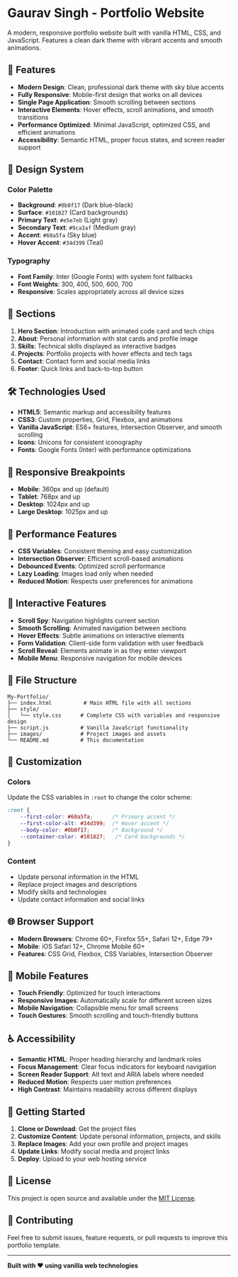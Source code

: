 # Gaurav Singh - Portfolio Website

A modern, responsive portfolio website built with vanilla HTML, CSS, and JavaScript. Features a clean dark theme with vibrant accents and smooth animations.

## 🚀 Features

- **Modern Design**: Clean, professional dark theme with sky blue accents
- **Fully Responsive**: Mobile-first design that works on all devices
- **Single Page Application**: Smooth scrolling between sections
- **Interactive Elements**: Hover effects, scroll animations, and smooth transitions
- **Performance Optimized**: Minimal JavaScript, optimized CSS, and efficient animations
- **Accessibility**: Semantic HTML, proper focus states, and screen reader support

## 🎨 Design System

### Color Palette
- **Background**: `#0b0f17` (Dark blue-black)
- **Surface**: `#101827` (Card backgrounds)
- **Primary Text**: `#e5e7eb` (Light gray)
- **Secondary Text**: `#9ca3af` (Medium gray)
- **Accent**: `#60a5fa` (Sky blue)
- **Hover Accent**: `#34d399` (Teal)

### Typography
- **Font Family**: Inter (Google Fonts) with system font fallbacks
- **Font Weights**: 300, 400, 500, 600, 700
- **Responsive**: Scales appropriately across all device sizes

## 📱 Sections

1. **Hero Section**: Introduction with animated code card and tech chips
2. **About**: Personal information with stat cards and profile image
3. **Skills**: Technical skills displayed as interactive badges
4. **Projects**: Portfolio projects with hover effects and tech tags
5. **Contact**: Contact form and social media links
6. **Footer**: Quick links and back-to-top button

## 🛠️ Technologies Used

- **HTML5**: Semantic markup and accessibility features
- **CSS3**: Custom properties, Grid, Flexbox, and animations
- **Vanilla JavaScript**: ES6+ features, Intersection Observer, and smooth scrolling
- **Icons**: Unicons for consistent iconography
- **Fonts**: Google Fonts (Inter) with performance optimizations

## 📱 Responsive Breakpoints

- **Mobile**: 360px and up (default)
- **Tablet**: 768px and up
- **Desktop**: 1024px and up
- **Large Desktop**: 1025px and up

## 🚀 Performance Features

- **CSS Variables**: Consistent theming and easy customization
- **Intersection Observer**: Efficient scroll-based animations
- **Debounced Events**: Optimized scroll performance
- **Lazy Loading**: Images load only when needed
- **Reduced Motion**: Respects user preferences for animations

## 🎯 Interactive Features

- **Scroll Spy**: Navigation highlights current section
- **Smooth Scrolling**: Animated navigation between sections
- **Hover Effects**: Subtle animations on interactive elements
- **Form Validation**: Client-side form validation with user feedback
- **Scroll Reveal**: Elements animate in as they enter viewport
- **Mobile Menu**: Responsive navigation for mobile devices

## 📁 File Structure

```
My-Portfolio/
├── index.html          # Main HTML file with all sections
├── style/
│   └── style.css      # Complete CSS with variables and responsive design
├── script.js          # Vanilla JavaScript functionality
├── images/            # Project images and assets
└── README.md          # This documentation
```

## 🎨 Customization

### Colors
Update the CSS variables in `:root` to change the color scheme:

```css
:root {
    --first-color: #60a5fa;      /* Primary accent */
    --first-color-alt: #34d399;  /* Hover accent */
    --body-color: #0b0f17;       /* Background */
    --container-color: #101827;   /* Card backgrounds */
}
```

### Content
- Update personal information in the HTML
- Replace project images and descriptions
- Modify skills and technologies
- Update contact information and social links

## 🌐 Browser Support

- **Modern Browsers**: Chrome 60+, Firefox 55+, Safari 12+, Edge 79+
- **Mobile**: iOS Safari 12+, Chrome Mobile 60+
- **Features**: CSS Grid, Flexbox, CSS Variables, Intersection Observer

## 📱 Mobile Features

- **Touch Friendly**: Optimized for touch interactions
- **Responsive Images**: Automatically scale for different screen sizes
- **Mobile Navigation**: Collapsible menu for small screens
- **Touch Gestures**: Smooth scrolling and touch-friendly buttons

## ♿ Accessibility

- **Semantic HTML**: Proper heading hierarchy and landmark roles
- **Focus Management**: Clear focus indicators for keyboard navigation
- **Screen Reader Support**: Alt text and ARIA labels where needed
- **Reduced Motion**: Respects user motion preferences
- **High Contrast**: Maintains readability across different displays

## 🚀 Getting Started

1. **Clone or Download**: Get the project files
2. **Customize Content**: Update personal information, projects, and skills
3. **Replace Images**: Add your own profile and project images
4. **Update Links**: Modify social media and project links
5. **Deploy**: Upload to your web hosting service

## 📝 License

This project is open source and available under the [MIT License](LICENSE).

## 🤝 Contributing

Feel free to submit issues, feature requests, or pull requests to improve this portfolio template.

---

**Built with ❤️ using vanilla web technologies**
